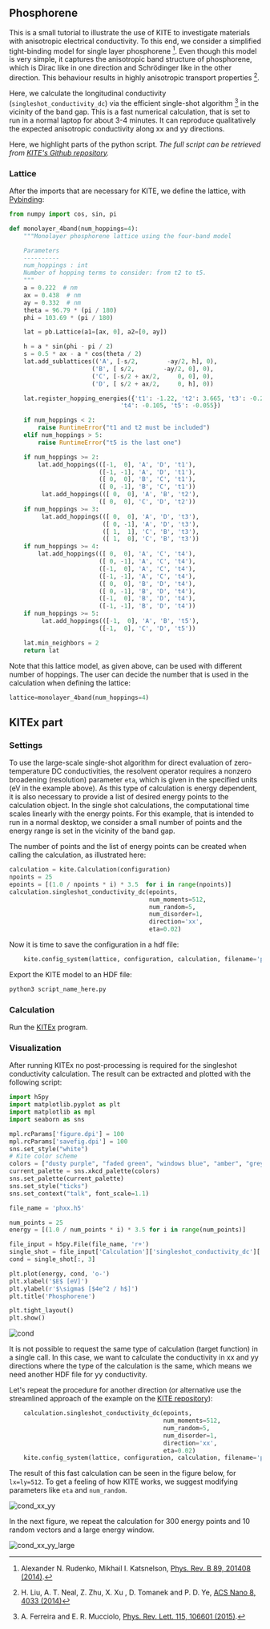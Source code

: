 ## Phosphorene
This is a small tutorial to illustrate the use of KITE to investigate materials with anisotropic electrical conductivity.
To this end, we consider a simplified tight-binding model for single layer phosphorene [^1].
Even though this model is very simple, it captures the anisotropic band structure of phosphorene, which is Dirac like in one direction and Schrödinger like in the other direction.
This behaviour results in highly anisotropic transport properties [^2].

Here, we calculate the longitudinal conductivity (`singleshot_conductivity_dc`) via the efficient single-shot algorithm [^3] in the vicinity of the band gap.
This is a fast numerical calculation, that is set to run in a normal laptop for about 3-4 minutes.
It can reproduce qualitatively the expected anisotropic conductivity along xx and yy directions.

Here, we highlight parts of the python script.
_The full script can be retrieved from [KITE's Github repository](https://github.com/quantum-kite/kite/blob/80a028026956c088f0c8fa4a019155b3b1bdcb78/examples/dccond_phosphorene.py)._

### Lattice

After the imports that are necessary for KITE, we define the lattice, with [Pybinding](http://docs.pybinding.site/en/stable/tutorial/lattice.html):

``` python linenums="1"
from numpy import cos, sin, pi

def monolayer_4band(num_hoppings=4):
    """Monolayer phosphorene lattice using the four-band model

    Parameters
    ----------
    num_hoppings : int
    Number of hopping terms to consider: from t2 to t5.
    """
    a = 0.222  # nm
    ax = 0.438  # nm
    ay = 0.332  # nm
    theta = 96.79 * (pi / 180)
    phi = 103.69 * (pi / 180)

    lat = pb.Lattice(a1=[ax, 0], a2=[0, ay])

    h = a * sin(phi - pi / 2)
    s = 0.5 * ax - a * cos(theta / 2)
    lat.add_sublattices(('A', [-s/2,        -ay/2, h], 0),
                       ('B', [ s/2,        -ay/2, 0], 0),
                       ('C', [-s/2 + ax/2,     0, 0], 0),
                       ('D', [ s/2 + ax/2,     0, h], 0))

    lat.register_hopping_energies({'t1': -1.22, 't2': 3.665, 't3': -0.205,
                               't4': -0.105, 't5': -0.055})

    if num_hoppings < 2:
        raise RuntimeError("t1 and t2 must be included")
    elif num_hoppings > 5:
        raise RuntimeError("t5 is the last one")

    if num_hoppings >= 2:
        lat.add_hoppings(([-1,  0], 'A', 'D', 't1'),
                         ([-1, -1], 'A', 'D', 't1'),
                         ([ 0,  0], 'B', 'C', 't1'),
                         ([ 0, -1], 'B', 'C', 't1'))
         lat.add_hoppings(([ 0,  0], 'A', 'B', 't2'),
                         ([ 0,  0], 'C', 'D', 't2'))
    if num_hoppings >= 3:
         lat.add_hoppings(([ 0,  0], 'A', 'D', 't3'),
                          ([ 0, -1], 'A', 'D', 't3'),
                          ([ 1,  1], 'C', 'B', 't3'),
                          ([ 1,  0], 'C', 'B', 't3'))
    if num_hoppings >= 4:
        lat.add_hoppings(([ 0,  0], 'A', 'C', 't4'),
                         ([ 0, -1], 'A', 'C', 't4'),
                         ([-1,  0], 'A', 'C', 't4'),
                         ([-1, -1], 'A', 'C', 't4'),
                         ([ 0,  0], 'B', 'D', 't4'),
                         ([ 0, -1], 'B', 'D', 't4'),
                         ([-1,  0], 'B', 'D', 't4'),
                         ([-1, -1], 'B', 'D', 't4'))
    if num_hoppings >= 5:
         lat.add_hoppings(([-1,  0], 'A', 'B', 't5'),
                         ([-1,  0], 'C', 'D', 't5'))

    lat.min_neighbors = 2
    return lat
```

Note that this lattice model, as given above, can be used with different number of hoppings.
The user can decide the number that is used in the calculation when defining the lattice:

``` python
lattice=monolayer_4band(num_hoppings=4)
```

## KITEx part
### Settings
To use the large-scale single-shot algorithm for direct evaluation of zero-temperature DC conductivities, the resolvent operator requires a nonzero broadening (resolution) parameter `eta`, which is given in the specified units (eV in the example above).
As this type of calculation is energy dependent, it is also necessary to provide a list of desired energy points to the calculation object.
In the single shot calculations, the computational time scales linearly with the energy points.
For this example, that is intended to run in a normal desktop, we consider a small number of points and the energy range is set in the vicinity of the band gap.

The number of points and the list of energy points can be created when calling the calculation, as illustrated here:

``` python linenums="1"
calculation = kite.Calculation(configuration)
npoints = 25
epoints = [(1.0 / npoints * i) * 3.5  for i in range(npoints)]
calculation.singleshot_conductivity_dc(epoints,
                                       num_moments=512,
                                       num_random=5,
                                       num_disorder=1,
                                       direction='xx',
                                       eta=0.02)
```

Now it is time to save the configuration in a hdf file:

``` python
    kite.config_system(lattice, configuration, calculation, filename='phxx.h5')
```

Export the KITE model to an HDF file:

``` bash
python3 script_name_here.py
```

### Calculation

Run the [KITEx][kitex] program.

### Visualization
After running KITEx no post-processing is required for the singleshot conductivity calculation. The result can be extracted and plotted with the following script:

``` python linenums="1"
import h5py
import matplotlib.pyplot as plt
import matplotlib as mpl
import seaborn as sns

mpl.rcParams['figure.dpi'] = 100
mpl.rcParams['savefig.dpi'] = 100
sns.set_style("white")
# Kite color scheme
colors = ["dusty purple", "faded green", "windows blue", "amber", "greyish"]
current_palette = sns.xkcd_palette(colors)
sns.set_palette(current_palette)
sns.set_style("ticks")
sns.set_context("talk", font_scale=1.1)

file_name = 'phxx.h5'

num_points = 25
energy = [(1.0 / num_points * i) * 3.5 for i in range(num_points)]

file_input = h5py.File(file_name, 'r+')
single_shot = file_input['Calculation']['singleshot_conductivity_dc']['SingleShot']
cond = single_shot[:, 3]

plt.plot(energy, cond, 'o-')
plt.xlabel('$E$ [eV]')
plt.ylabel(r'$\sigma$ [$4e^2 / h$]')
plt.title('Phosphorene')

plt.tight_layout()
plt.show()
```

![cond](../../assets/images/phosphorene/cond.png)

It is not possible to request the same type of calculation (target function) in a single call.
In this case, we want to calculate the conductivity in xx and yy directions where the type of the calculation is the same, which means we need another HDF file for yy conductivity.

Let's repeat the procedure for another direction (or alternative use the streamlined approach of the example on the [KITE repository](https://github.com/quantum-kite/kite/blob/80a028026956c088f0c8fa4a019155b3b1bdcb78/examples/dccond_phosphorene.py)):

``` python linenums="1"
    calculation.singleshot_conductivity_dc(epoints,
                                           num_moments=512,
                                           num_random=5,
                                           num_disorder=1,
                                           direction='xx',
                                           eta=0.02)
    kite.config_system(lattice, configuration, calculation, filename='phyy.h5')
```

The result of this fast calculation can be seen in the figure below, for ``lx=ly=512``.
To get a feeling of how KITE works, we suggest modifying parameters like ``eta`` and ``num_random``.

![cond_xx_yy](../../assets/images/phosphorene/cond_xx_yy.png)

In the next figure, we repeat the calculation for 300 energy points and 10 random vectors and a large energy window.

![cond_xx_yy_large](../../assets/images/phosphorene/cond_xx_yy_large.png)

[^1]: Alexander N. Rudenko, Mikhail I. Katsnelson, [Phys. Rev. B 89, 201408 (2014)](https://journals.aps.org/prb/abstract/10.1103/PhysRevB.89.201408).

[^2]: H. Liu, A. T. Neal, Z. Zhu, X. Xu , D. Tomanek and P. D. Ye, [ACS Nano 8, 4033 (2014)](https://pubs.acs.org/doi/abs/10.1021/nn501226z)

[^3]: A. Ferreira and E. R. Mucciolo, [Phys. Rev. Lett. 115, 106601 (2015)](https://journals.aps.org/prl/abstract/10.1103/PhysRevLett.115.106601).

[tutorial]: ../index.md
[calculation]: ../../api/kite.md#calculation
[getting_started]: ../index.md
[lattice]: https://docs.pybinding.site/en/stable/_api/pybinding.Lattice.html
[kitex]: ../../api/kitex.md
[kitetools]: ../../api/kite-tools.md